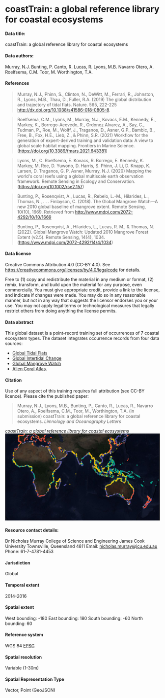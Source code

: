 # coastTrain: a global reference library for coastal ecosystems

#### Data title: 
coastTrain: a global reference library for coastal ecosystems

#### Data authors:
Murray, N.J.
Bunting, P.
Canto, R.
Lucas, R.
Lyons, M.B.
Navarro Otero, A.
Roelfsema, C.M.
Toor, M.
Worthington, T.A.

#### References

> Murray, N.J., Phinn, S., Clinton, N., DeWitt, M., Ferrari, R., Johnston, R., Lyons, M.B., Thau, D., Fuller, R.A. (2019) The global distribution and trajectory of tidal flats. Nature. 565, 222-225 http://dx.doi.org/10.1038/s41586-018-0805-8.

> Roelfsema, C.M., Lyons, M., Murray, N.J., Kovacs, E.M., Kennedy, E., Markey, K., Borrego-Acevedo, R., Ordonez Alvarez, A., Say, C., Tudman, P., Roe, M., Wolff, J., Traganos, D., Asner, G.P., Bambic, B., Free, B., Fox, H.E., Lieb, Z., & Phinn, S.R. (2021) Workflow for the generation of expert-derived training and validation data: A view to global scale habitat mapping. Frontiers in Marine Science. (https://doi.org/10.3389/fmars.2021.643381)

> Lyons, M., C. Roelfsema, E. Kovacs, R. Borrego, E. Kennedy, K. Markey, M. Roe, D. Yuwono, D. Harris, S. Phinn, J. Li, D. Knapp, K. Larsen, D. Traganos, G. P. Asner, Murray, N.J. (2020) Mapping the world's coral reefs using a global multiscale earth observation framework. Remote Sensing in Ecology and Conservation. (https://doi.org/10.1002/rse2.157) 

>Bunting, P., Rosenqvist, A., Lucas, R., Rebelo, L.-M., Hilarides, L., Thomas, N., . . . Finlayson, C. (2018). The Global Mangrove Watch—A new 2010 global baseline of mangrove extent. Remote Sensing, 10(10), 1669. Retrieved from http://www.mdpi.com/2072-4292/10/10/1669

>Bunting, P., Rosenqvist, A., Hilarides, L., Lucas, R. M., & Thomas, N. (2022). Global Mangrove Watch: Updated 2010 Mangrove Forest Extent (v2.5). Remote Sensing, 14(4), 1034. (https://www.mdpi.com/2072-4292/14/4/1034)

#### Data license
Creative Commons Attribution 4.0 (CC-BY 4.0).  See https://creativecommons.org/licenses/by/4.0/legalcode for details.

Free to (1) copy and redistribute the material in any medium or format, (2) remix, transform, and build upon the material for any purpose, even commercially. You must give appropriate credit, provide a link to the license, and indicate if changes were made. You may do so in any reasonable manner, but not in any way that suggests the licensor endorses you or your use. You may not apply legal terms or technological measures that legally restrict others from doing anything the license permits. 

#### Data abstract
This global dataset is a point-record training set of  occurrences of 7 coastal ecosystem types. The dataset integrates occurrence records from four data sources:

- [Global Tidal Flats](http://intertidal.app)
- [Global Intertidal Change](https://globalintertidalchange.org)
- [Global Mangrove Watch](https://www.globalmangrovewatch.org/)
- [Allen Coral Atlas](https://allencoralatlas.org/). 

#### Citation
Use of any aspect of this training requires full attribution (see CC-BY licence). Please cite the published paper:

> Murray, N.J., Lyons, M.B., Bunting, P., Canto, R., Lucas, R., Navarro Otero, A., Roelfsema, C.M., Toor, M., Worthington, T.A. (in submission) coastTrain: a global reference library for coastal ecosystems. *Limnology and Oceanography Letters*

*coastTrain: a global reference library for coastal ecosystems* 
![img](figs/coastTrain.JPG)

#### Resource contact details: 
Dr Nicholas Murray 
College of Science and Engineering
James Cook University
Townsville, Queensland 4811
Email: nicholas.murray@jcu.edu.au
Phone: 61-7-4781-4453

#### Jurisdiction
Global

#### Temporal extent
2014-2016

#### Spatial extent
West bounding: -180 East bounding: 180
South bounding: -60 North bounding: 60

#### Reference system
WGS 84 [EPSG](https://spatialreference.org/ref/epsg/wgs-84/)

#### Spatial resolution
Variable (1-30m)

#### Spatial Representation Type
Vector, Point (GeoJSON)



